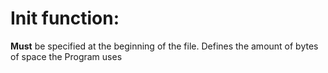 # Init function:

**Must** be specified at the beginning of the file. Defines the amount of bytes of space the Program uses
